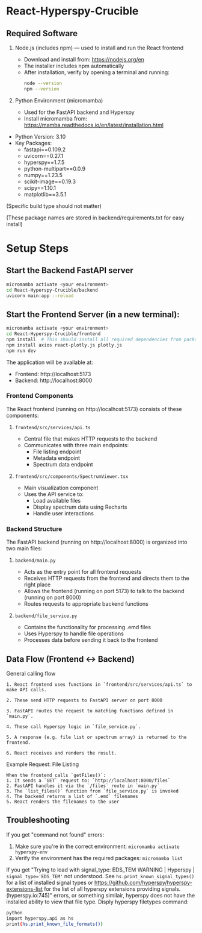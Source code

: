 # React-Hyperspy-Crucible

## Required Software

1. Node.js (includes npm) — used to install and run the React frontend
    - Download and install from: https://nodejs.org/en
    - The installer includes npm automatically
    - After installation, verify by opening a terminal and running:
      ```bash
      node --version
      npm --version
      ```
      

2. Python Environment (micromamba)
    - Used for the FastAPI backend and Hyperspy
    - Install micromamba from: https://mamba.readthedocs.io/en/latest/installation.html


- Python Version: 3.10
- Key Packages: 
   - fastapi==0.109.2
   - uvicorn==0.27.1
   - hyperspy==1.7.5
   - python-multipart==0.0.9
   - numpy==1.23.5
   - scikit-image==0.19.3
   - scipy==1.10.1
   - matplotlib==3.5.1

   
(Specific build type should not matter)

(These package names are stored in backend/requirements.txt for easy install)

# Setup Steps

## Start the Backend FastAPI server
```bash
micromamba activate <your environment>
cd React-Hyperspy-Crucible/backend
uvicorn main:app --reload
```

## Start the Frontend Server (in a new terminal):
```bash
micromamba activate <your environment>
cd React-Hyperspy-Crucible/frontend
npm install  # This should install all required dependencies from package.json in the same directory if it fails for whatever reason run this:
npm install axios react-plotly.js plotly.js
npm run dev
```

The application will be available at:
- Frontend: http://localhost:5173
- Backend: http://localhost:8000

### Frontend Components
The React frontend (running on http://localhost:5173) consists of these components:

1. `frontend/src/services/api.ts`
   - Central file that makes HTTP requests to the backend
   - Communicates with three main endpoints:
     - File listing endpoint
     - Metadata endpoint
     - Spectrum data endpoint

2. `frontend/src/components/SpectrumViewer.tsx`
   - Main visualization component
   - Uses the API service to:
     - Load available files
     - Display spectrum data using Recharts
     - Handle user interactions

### Backend Structure
The FastAPI backend (running on http://localhost:8000) is organized into two main files:

1. `backend/main.py`
   - Acts as the entry point for all frontend requests
   - Receives HTTP requests from the frontend and directs them to the right place
   - Allows the frontend (running on port 5173) to talk to the backend (running on port 8000)
   - Routes requests to appropriate backend functions

2. `backend/file_service.py`
   - Contains the functionality for processing .emd files
   - Uses Hyperspy to handle file operations
   - Processes data before sending it back to the frontend
   
## Data Flow (Frontend ↔ Backend)

General calling flow

    1. React frontend uses functions in `frontend/src/services/api.ts` to make API calls.

    2. These send HTTP requests to FastAPI server on port 8000

    3. FastAPI routes the request to matching functions defined in `main.py`.

    4. These call Hyperspy logic in `file_service.py`.

    5. A response (e.g. file list or spectrum array) is returned to the frontend.

    6. React receives and renders the result.

Example Request: File Listing

    When the frontend calls `getFiles()`:
    1. It sends a `GET` request to: `http://localhost:8000/files`
    2. FastAPI handles it via the `/files` route in `main.py`
    3. The `list_files()` function from `file_service.py` is invoked
    4. The backend returns a list of `.emd` filenames
    5. React renders the filenames to the user

## Troubleshooting

If you get "command not found" errors:
1. Make sure you're in the correct environment: `micromamba activate hyperspy-env`
2. Verify the environment has the required packages: `micromamba list`

If you get 
"Trying to load with signal_type: EDS_TEM
WARNING | Hyperspy | `signal_type='EDS_TEM'` not understood. See `hs.print_known_signal_types()` for a list of installed signal types or https://github.com/hyperspy/hyperspy-extensions-list for the list of all hyperspy extensions providing signals. (hyperspy.io:745)" errors, or something similair, hyperspy does not have the installed ability to view that file type.
Disply hyperspy filetypes command:
```bash
python
import hyperspy.api as hs
print(hs.print_known_file_formats())
```
